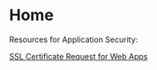 # Home

Resources for Application Security:



[SSL Certificate Request for Web Apps][ssl-certificate-request]



[ssl-certificate-request]: ./certificate-requests/README.md

